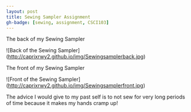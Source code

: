 ```yaml
---
layout: post
title: Sewing Sampler Assignment 
gh-badge: [sewing, assignment, CSCI103]
---
```


The back of my Sewing Sampler 

![Back of the Sewing Sampler] (http://caprixrwy2.github.io/img/Sewingsamplerback.jpg)

The front of my Sewing Sampler 

![Front of the Sewing Sampler] (http://caprixrwy2.github.io/img/Sewingsamplerfront.jpg)

The advice I would give to my past self is to not sew for very long periods of time because it makes my hands cramp up! 
